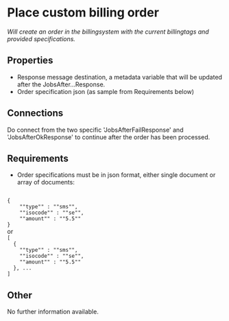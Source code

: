 # Place custom billing order

_Will create an order in the billingsystem with the current billingtags and provided specifications._

## Properties

* Response message destination, a metadata variable that will be updated after the JobsAfter...Response.
* Order specification json (as sample from Requirements below)

## Connections

Do connect from the two specific 'JobsAfterFailResponse' and 'JobsAfterOkResponse' to continue after the order has been processed.

## Requirements

* Order specifications must be in json format, either single document or array of documents: 
<code>
{
    ""type"" : ""sms"",
    ""isocode"" : ""se"",
    ""amount"" : ""5.5""
}
</code>
or
<code>
[
  {
    ""type"" : ""sms"",
    ""isocode"" : ""se"",
    ""amount"" : ""5.5""
  }, ...
]
</code>

## Other

No further information available.
